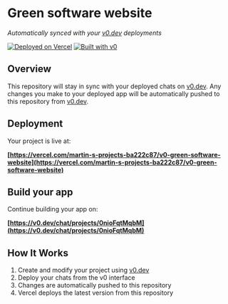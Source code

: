 # Green software website

*Automatically synced with your [v0.dev](https://v0.dev) deployments*

[![Deployed on Vercel](https://img.shields.io/badge/Deployed%20on-Vercel-black?style=for-the-badge&logo=vercel)](https://vercel.com/martin-s-projects-ba222c87/v0-green-software-website)
[![Built with v0](https://img.shields.io/badge/Built%20with-v0.dev-black?style=for-the-badge)](https://v0.dev/chat/projects/0nioFqtMqbM)

## Overview

This repository will stay in sync with your deployed chats on [v0.dev](https://v0.dev).
Any changes you make to your deployed app will be automatically pushed to this repository from [v0.dev](https://v0.dev).

## Deployment

Your project is live at:

**[https://vercel.com/martin-s-projects-ba222c87/v0-green-software-website](https://vercel.com/martin-s-projects-ba222c87/v0-green-software-website)**

## Build your app

Continue building your app on:

**[https://v0.dev/chat/projects/0nioFqtMqbM](https://v0.dev/chat/projects/0nioFqtMqbM)**

## How It Works

1. Create and modify your project using [v0.dev](https://v0.dev)
2. Deploy your chats from the v0 interface
3. Changes are automatically pushed to this repository
4. Vercel deploys the latest version from this repository